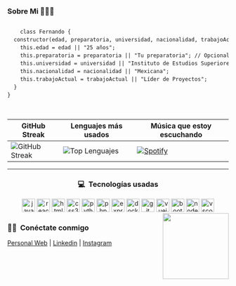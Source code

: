 <h3>Sobre Mi 👨🏻‍💻</h3>

<div style="display: flex; align-items: center;">
  <pre style="font-size: 12px; line-height: 1.5;">
    class Fernando {
  constructor(edad, preparatoria, universidad, nacionalidad, trabajoActual) {
    this.edad = edad || "25 años";
    this.preparatoria = preparatoria || "Tu preparatoria"; // Opcional
    this.universidad = universidad || "Instituto de Estudios Superiores del Estado";
    this.nacionalidad = nacionalidad || "Mexicana";
    this.trabajoActual = trabajoActual || "Líder de Proyectos";
  }
}
  </pre>
</div>






| GitHub Streak | Lenguajes más usados | Música que estoy escuchando |
| ------------- | -------------------- | ----------------------- |
| ![GitHub Streak](https://streak-stats.demolab.com?user=Fernando-Cortez-Garcia&locale=es&mode=daily&theme=dark&hide_border=false&border_radius=5) | ![Top Lenguajes](https://github-readme-stats.vercel.app/api/top-langs?username=Fernando-Cortez-Garcia&locale=es&hide_title=false&layout=compact&card_width=320&langs_count=5&theme=dark&hide_border=false) | [![Spotify](https://spotify-recently-played-readme.vercel.app/api?user=dxehge26ljr6x2sifaahda0gb)](https://open.spotify.com/user/FernandoCortezG) |
</div><hr>

<h3 align="center">💻 &nbsp;Tecnologías usadas</h3>

<div align="center">
    <img src="https://cdn.jsdelivr.net/gh/devicons/devicon/icons/javascript/javascript-original.svg" height="30" alt="javascript logo" />
    <img src="https://cdn.jsdelivr.net/gh/devicons/devicon/icons/react/react-original.svg" height="30" alt="react logo" />
    <img src="https://cdn.jsdelivr.net/gh/devicons/devicon/icons/html5/html5-original.svg" height="30" alt="html5 logo" />
    <img src="https://cdn.jsdelivr.net/gh/devicons/devicon/icons/css3/css3-original.svg" height="30" alt="css3 logo" />
    <img src="https://cdn.jsdelivr.net/gh/devicons/devicon/icons/python/python-original.svg" height="30" alt="python logo" />
    <img src="https://cdn.jsdelivr.net/gh/devicons/devicon/icons/php/php-original.svg" height="30" alt="php logo" />
    <img src="https://cdn.jsdelivr.net/gh/devicons/devicon/icons/express/express-original-wordmark.svg" height="30" alt="express logo" />
    <img src="https://cdn.jsdelivr.net/gh/devicons/devicon/icons/docker/docker-original.svg" height="30" alt="docker logo" />
    <img src="https://cdn.jsdelivr.net/gh/devicons/devicon/icons/git/git-original.svg" height="30" alt="git logo" />
    <img src="https://cdn.jsdelivr.net/gh/devicons/devicon/icons/vuejs/vuejs-original.svg" height="30" alt="vuejs logo" />
    <img src="https://cdn.jsdelivr.net/gh/devicons/devicon/icons/bootstrap/bootstrap-original.svg" height="30" alt="bootstrap logo" />
    <img src="https://cdn.jsdelivr.net/gh/devicons/devicon/icons/nodejs/nodejs-original.svg" height="30" alt="nodejs logo" />
    <img src="https://cdn.jsdelivr.net/gh/devicons/devicon/icons/vscode/vscode-original.svg" height="30" alt="vscode logo" />
</div>

<img align="right" height="150" src="https://64.media.tumblr.com/5a187150bc996e22375c7701e9859436/tumblr_nuzdzwxkgF1ufev0ao1_250.gif"  />

<h3>🤝🏻 &nbsp;Conéctate conmigo</h3>

<p>
  <a href="https://fernandocg.netlify.app/">Personal Web</a> |
  <a href="https://www.linkedin.com/in/fernando-cortez-garcia-8a4a61200/">Linkedin</a> |
  <a href="https://www.instagram.com/fernando_cortez_mx/">Instagram</a>
</p>

